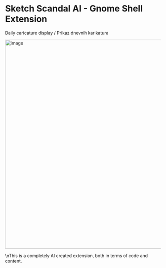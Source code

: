 # Sketch Scandal AI - Gnome Shell Extension
Daily caricature display / Prikaz dnevnih karikatura

<img width="602" height="676" alt="image" src="https://github.com/user-attachments/assets/9952d31d-5a41-4a40-a617-1217d316bbb6" />

\nThis is a completely AI created extension, both in terms of code and content.
